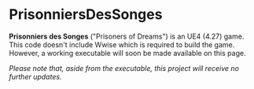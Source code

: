 # PrisonniersDesSonges

**Prisonniers des Songes** ("Prisoners of Dreams") is an UE4 (4.27) game. This code doesn't include Wwise which is required to build the game. However, a working executable will soon be made available on this page.

*Please note that, aside from the executable, this project will receive no further updates.*
